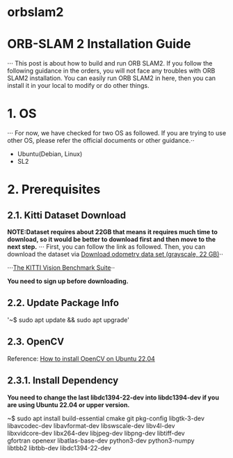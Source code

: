 # orbslam2
# ORB-SLAM 2 Installation Guide
⋅⋅⋅ This post is about how to build and run ORB SLAM2. If you follow the following guidance in the orders, you will not face any troubles with ORB SLAM2 installation. You can easily run ORB SLAM2 in here, then you can install it in your local to modify or do other things.

# 1. OS
⋅⋅⋅ For now, we have checked for two OS as followed. If you are trying to use other OS, please refer the official documents or other guidance.⋅⋅

- Ubuntu(Debian, Linux)
- SL2

# 2. Prerequisites
## 2.1. Kitti Dataset Download

**NOTE:Dataset requires about 22GB that means it requires much time to download, so it would be better to download first and then move to the next step.**
⋅⋅⋅ First, you can follow the link as followed. Then, you can download the dataset via [Download odometry data set (grayscale, 22 GB)](https://www.cvlibs.net/datasets/kitti/user_login.php)⋅⋅

⋅⋅⋅[The KITTI Vision Benchmark Suite](https://www.cvlibs.net/datasets/kitti/user_login.php)⋅⋅

 **You need to sign up before downloading.**

## 2.2. Update Package Info

'~$ sudo apt update && sudo apt upgrade'

## 2.3. OpenCV

Reference: [How to install OpenCV on Ubuntu 22.04](https://linuxize.com/post/how-to-install-opencv-on-ubuntu-18-04/)


## 2.3.1. Install Dependency
 **You need to change the last libdc1394-22-dev into libdc1394-dev if you are using Ubuntu 22.04 or upper version.**

~$ sudo apt install build-essential cmake git pkg-config libgtk-3-dev \
 libavcodec-dev libavformat-dev libswscale-dev libv4l-dev \
 libxvidcore-dev libx264-dev libjpeg-dev libpng-dev libtiff-dev \
 gfortran openexr libatlas-base-dev python3-dev python3-numpy \
 libtbb2 libtbb-dev libdc1394-22-dev
 

